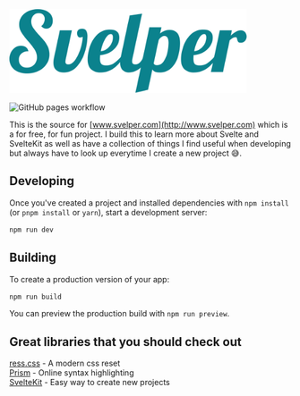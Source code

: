 <img height="150" alt="Svelper" src="/static/svelper-logo.svg" />

![GitHub pages workflow](https://github.com/shadovo/svelper/actions/workflows/pages.yml/badge.svg)

This is the source for [www.svelper.com](http://www.svelper.com) which is a for free, for fun project. I build this to learn more about Svelte and SvelteKit as well as have a collection of things I find useful when developing but always have to look up everytime I create a new project 😅.

## Developing

Once you've created a project and installed dependencies with `npm install` (or `pnpm install` or `yarn`), start a development server:

```bash
npm run dev
```

## Building

To create a production version of your app:

```bash
npm run build
```

You can preview the production build with `npm run preview`.

## Great libraries that you should check out

[ress.css](https://github.com/filipelinhares/ress) - A modern css reset  
[Prism](https://prismjs.com/) - Online syntax highlighting  
[SvelteKit](https://kit.svelte.dev/) - Easy way to create new projects
